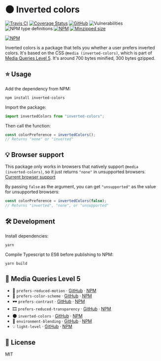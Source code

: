 # 🌑 Inverted colors

[![Travis CI](https://img.shields.io/travis/AnandChowdhary/inverted-colors.svg)](https://travis-ci.org/AnandChowdhary/inverted-colors)
[![Coverage Status](https://coveralls.io/repos/github/AnandChowdhary/inverted-colors/badge.svg?branch=master)](https://coveralls.io/github/AnandChowdhary/inverted-colors?branch=master)
[![GitHub](https://img.shields.io/github/license/anandchowdhary/inverted-colors.svg)](https://github.com/AnandChowdhary/inverted-colors/blob/master/LICENSE)
![Vulnerabilities](https://img.shields.io/snyk/vulnerabilities/github/AnandChowdhary/inverted-colors.svg)
![NPM type definitions](https://img.shields.io/npm/types/inverted-colors.svg)
[![NPM](https://img.shields.io/npm/v/inverted-colors.svg)](https://www.npmjs.com/package/inverted-colors)
[![Minzipped size](https://img.shields.io/bundlephobia/minzip/inverted-colors.svg)](https://www.npmjs.com/package/inverted-colors)

[![NPM](https://nodei.co/npm/inverted-colors.png)](https://www.npmjs.com/package/inverted-colors)

Inverted colors is a package that tells you whether a user prefers inverted colors. It's based on the CSS `@media (inverted-colors)`, which is part of [Media Queries Level 5](https://drafts.csswg.org/mediaqueries-5/). It's around 700 bytes minified, 300 bytes gzipped.

## ⭐ Usage

Add the dependency from NPM:

```bash
npm install inverted-colors
```

Import the package:

```js
import invertedColors from "inverted-colors";
```

Then call the function:

```js
const colorPreference = invertedColors();
// Returns "none" or "inverted"
```

## 💡 Browser support

This package only works in browsers that natively support `@media (inverted-colors)`, so it just returns `"none"` in unsupported browsers. [Current browser support](https://caniuse.com/#feat=inverted-colors)

By passing `false` as the argument, you can get `"unsupported"` as the value for unsupported browsers:

```js
const colorPreference = invertedColors(false);
// Returns "inverted", "none", or "unsupported"
```

## 🛠️ Development

Install dependencies:

```bash
yarn
```

Compile Typescript to ES6 before publishing to NPM:

```bash
yarn build
```

## 📀 Media Queries Level 5

- 🙅 `prefers-reduced-motion` · [GitHub](https://github.com/AnandChowdhary/prefers-reduced-motion) · [NPM](https://www.npmjs.com/package/prefers-reduced-motion)
- 🎨 `prefers-color-scheme` · [GitHub](https://github.com/AnandChowdhary/prefers-color-scheme) · [NPM](https://www.npmjs.com/package/prefers-color-scheme)
- 🕶️ `prefers-contrast` · [GitHub](https://github.com/AnandChowdhary/prefers-contrast) · [NPM](https://www.npmjs.com/package/prefers-contrast)
- 🎞️ `prefers-reduced-transparency` · [GitHub](https://github.com/AnandChowdhary/prefers-reduced-transparency) · [NPM](https://www.npmjs.com/package/prefers-reduced-transparency)
- 🌑 `inverted-colors` · [GitHub](https://github.com/AnandChowdhary/inverted-colors) · [NPM](https://www.npmjs.com/package/inverted-colors)
- 🧖 `environment-blending` · [GitHub](https://github.com/AnandChowdhary/environment-blending) · [NPM](https://www.npmjs.com/package/environment-blending)
- 💡 `light-level` · [GitHub](https://github.com/AnandChowdhary/light-level) · [NPM](https://www.npmjs.com/package/light-level-css)

## 📝 License

MIT
